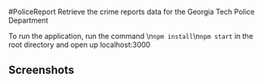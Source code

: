 #PoliceReport
Retrieve the crime reports data for the Georgia Tech Police Department

To run the application, run the command \n`npm install`\n`npm start` in the root directory and open up localhost:3000

## Screenshots
